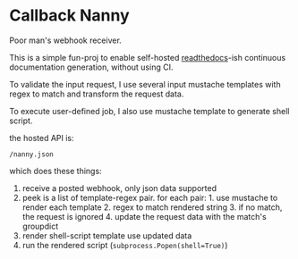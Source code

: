 Callback Nanny
==============

Poor man's webhook receiver.

This is a simple fun-proj to enable self-hosted
[readthedocs](https://readthedocs.org/)-ish continuous documentation generation,
without using CI.

To validate the input request, I use several input mustache templates
with regex to match and transform the request data.

To execute user-defined job, I also use mustache template to generate
shell script.

the hosted API is:

```
/nanny.json
```

which does these things:
  1. receive a posted webhook, only json data supported
  2. peek is a list of template-regex pair. for each pair:
    1. use mustache to render each template
    2. regex to match rendered string
    3. if no match, the request is ignored
    4. update the request data with the match's groupdict
  3. render shell-script template use updated data
  4. run the rendered script (`subprocess.Popen(shell=True)`)
